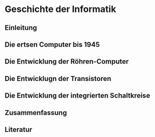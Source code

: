 # Geschichte der Informatik

## Einleitung

## Die ertsen Computer bis 1945

## Die Entwicklung der Röhren-Computer

## Die Entwicklugn der Transistoren

## Die Entwicklung der integrierten Schaltkreise

## Zusammenfassung

## Literatur
